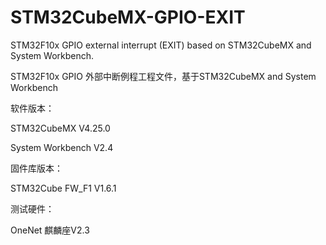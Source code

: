 # STM32CubeMX-GPIO-EXIT
STM32F10x GPIO external interrupt (EXIT) based on STM32CubeMX and System Workbench.

STM32F10x GPIO 外部中断例程工程文件，基于STM32CubeMX and System Workbench

软件版本：

STM32CubeMX V4.25.0

System Workbench V2.4

固件库版本：

STM32Cube FW_F1 V1.6.1

测试硬件： 

OneNet 麒麟座V2.3
